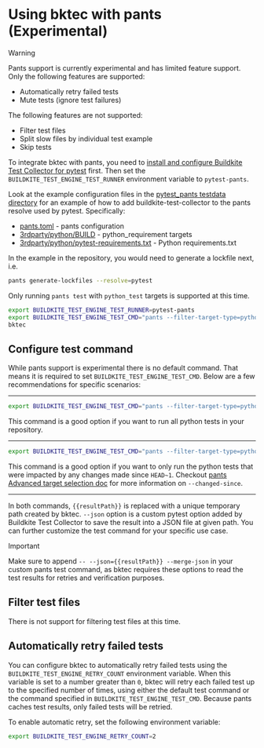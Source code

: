 # Using bktec with pants (Experimental)

> [!WARNING]
> Pants support is currently experimental and has limited feature support. Only the following features are supported:
>
> - Automatically retry failed tests
> - Mute tests (ignore test failures)
>
> The following features are not supported:
>
> - Filter test files
> - Split slow files by individual test example
> - Skip tests

To integrate bktec with pants, you need to [install and configure Buildkite Test Collector for pytest](https://buildkite.com/docs/test-engine/python-collectors#pytest-collector) first. Then set the `BUILDKITE_TEST_ENGINE_TEST_RUNNER` environment variable to `pytest-pants`.

Look at the example configuration files in the [pytest_pants testdata directory](../internal/runner/testdata/pytest_pants) for an example of how to add buildkite-test-collector to the pants resolve used by pytest. Specifically:

- [pants.toml](../internal/runner/testdata/pytest_pants/pants.toml) - pants configuration
- [3rdparty/python/BUILD](../internal/runner/testdata/pytest_pants/3rdparty/python/BUILD) - python_requirement targets
- [3rdparty/python/pytest-requirements.txt](../internal/runner/testdata/pytest_pants/3rdparty/python/pytest-requirements.txt) - Python requirements.txt

In the example in the repository, you would need to generate a lockfile next, i.e.

```sh
pants generate-lockfiles --resolve=pytest
```

Only running `pants test` with `python_test` targets is supported at this time.

```sh
export BUILDKITE_TEST_ENGINE_TEST_RUNNER=pytest-pants
export BUILDKITE_TEST_ENGINE_TEST_CMD="pants --filter-target-type=python_test --changed-since=HEAD~1 test -- --json={{resultPath}} --merge-json"
bktec
```

## Configure test command

While pants support is experimental there is no default command. That means it is required to set `BUILDKITE_TEST_ENGINE_TEST_CMD`.
Below are a few recommendations for specific scenarios:

---

```sh
export BUILDKITE_TEST_ENGINE_TEST_CMD="pants --filter-target-type=python_test test //:: -- --json={{resultPath}} --merge-json""
```

This command is a good option if you want to run all python tests in your repository.

---

```sh
export BUILDKITE_TEST_ENGINE_TEST_CMD="pants --filter-target-type=python_test --changed-since=HEAD~1 test -- --json={{resultPath}} --merge-json"
```

This command is a good option if you want to only run the python tests that were
impacted by any changes made since `HEAD~1`. Checkout [pants Advanced target
selection doc][pants-advanced-target-selection] for more information on
`--changed-since`.

---

In both commands, `{{resultPath}}` is replaced with a unique temporary path created by bktec. `--json` option is a custom pytest option added by Buildkite Test Collector to save the result into a JSON file at given path. You can further customize the test command for your specific use case.

> [!IMPORTANT]
> Make sure to append `-- --json={{resultPath}} --merge-json` in your custom pants test command, as bktec requires these options to read the test results for retries and verification purposes.

## Filter test files

There is not support for filtering test files at this time.

## Automatically retry failed tests

You can configure bktec to automatically retry failed tests using the `BUILDKITE_TEST_ENGINE_RETRY_COUNT` environment variable. When this variable is set to a number greater than `0`, bktec will retry each failed test up to the specified number of times, using either the default test command or the command specified in `BUILDKITE_TEST_ENGINE_TEST_CMD`. Because pants caches test results, only failed tests will be retried.

To enable automatic retry, set the following environment variable:

```sh
export BUILDKITE_TEST_ENGINE_RETRY_COUNT=2
```

[pants-advanced-target-selection]: https://www.pantsbuild.org/stable/docs/using-pants/advanced-target-selection
